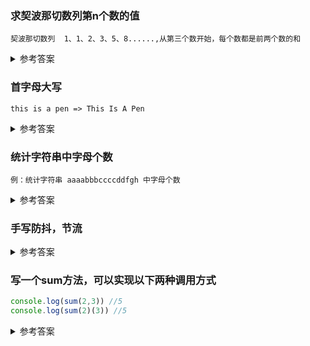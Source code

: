### 求契波那切数列第n个数的值

```text
契波那切数列  1、1、2、3、5、8......,从第三个数开始，每个数都是前两个数的和
```

<details>
  <summary>参考答案</summary>

  ```js
  const fibo=(n)=>n>2?fibo(n-1)+fibo(n-2):n;
  ```

</details>

### 首字母大写

```text
this is a pen => This Is A Pen
```

<details>
  <summary>参考答案</summary>

```js
function bigLetter(str){
  return str.toLowerCase().replace(/\b\w+\b/g, function(word){
    return word.substring(0,1).toUpperCase()+word.substring(1);
  });
}
```

</details>

### 统计字符串中字母个数

```text
例：统计字符串 aaaabbbccccddfgh 中字母个数
```

<details>
  <summary>参考答案</summary>

```js
let str='aaaabbbccccddfgh';
let obj={};
Array.from(str).forEach(char=>{
  if(!obj[char]){
    obj[char]={
      count:1,
      name:char
    }
  }else{
    obj[char].count++;
  }
})
let result=Object.values(obj).map(item=>`${item.name}=${item.count}`).join('\n');
console.log(result)
```

</details>

### 手写防抖，节流

<details>
  <summary>参考答案</summary>

```js
//防抖
function debounce(cb,delay=300){
  let timer;
  return function(...args){
    clearTimeout(timer);
    timer=setTimeout(()=>{
      cb.apply(this,args);
    },delay)
  }
}

//节流
function throttle(cb,interval=300){
  let timer;
  return function(...args){
    if(!timer){
      timer = setTimeout(() => {
          fn.apply(this, args);
          timer = null;
      }, interval)
    }
  }
}
```

</details>

### 写一个sum方法，可以实现以下两种调用方式

```js
console.log(sum(2,3)) //5
console.log(sum(2)(3)) //5
```

<details>
  <summary>参考答案</summary>

  ```js
    const sum=function(x,y){
      if(y===undefined){
        return function(y){
          return x+y;
        }
      }else{
        return x+y;
      }
    }
  ```

<details>

